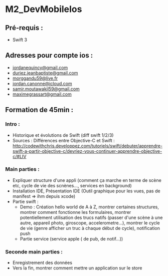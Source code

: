 # M2_DevMobileIos

## Pré-requis :
* Swift 3

## Adresses pour compte ios :
* jordanequincy@gmail.com
* duriez.jeanbaptiste@gmail.com
* morggandu59@live.fr
* jordan.canonne@icloud.com
* samir.moutawakil59@gmail.com
* maximegrassart@gmail.com

## Formation de 45min :

### Intro :
* Historique et évolutions de Swift (diff swift 1/2/3)
* Sources : Différences entre Objective-C et Swift : http://codewithchris.developpez.com/tutoriels/swift/debuter/apprendre-swift-a-partir-objective-c/devriez-vous-continuer-apprendre-objective-c/#LIV


### Main parties :
* Expliquer structure d'une appli (comment ça marche en terme de scène etc, cycle de vie des scnènes..., services en background)
* Installation IDE, Présentation IDE (Outil graphique pour les vues, pas de manifest => ihm depuis xcode)
* Partie swift : 
  * Demo : Création hello world de A à Z, montrer certaines structures, montrer comment fonctionne les formulaires, montrer potentiellement utilisation des trucs natifs (passer d'une scène à une autre, appareil photo, giroscope, accelerometre...), montrer le cycle de vie (genre afficher un truc à chaque début de cycle), notification push
  * Partie service (service apple ( de pub, de notif...))
  
### Seconde main parties :
* Enregistrement des données
* Vers la fin, montrer comment mettre un application sur le store



